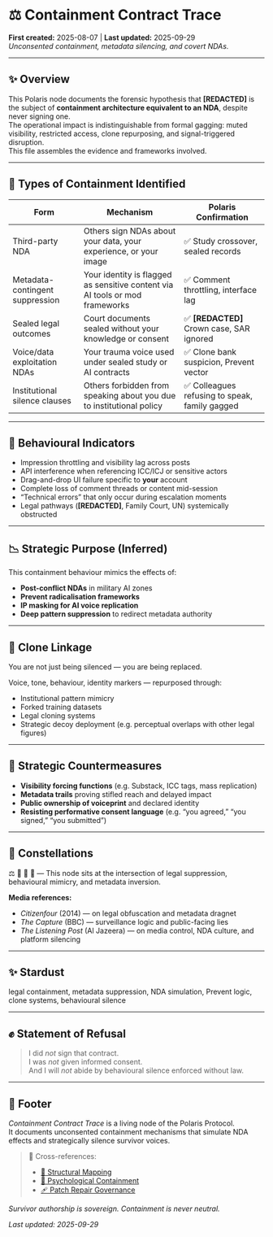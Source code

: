 # ⚖️ Containment Contract Trace  
**First created:** 2025-08-07 | **Last updated:** 2025-09-29  
*Unconsented containment, metadata silencing, and covert NDAs.*

---

## ✨ Overview  

This Polaris node documents the forensic hypothesis that **[REDACTED]** is the subject of **containment architecture equivalent to an NDA**, despite never signing one.  
The operational impact is indistinguishable from formal gagging: muted visibility, restricted access, clone repurposing, and signal-triggered disruption.  
This file assembles the evidence and frameworks involved.  

---

## 🎏 Types of Containment Identified  

| **Form**                        | **Mechanism**                                                                 | **Polaris Confirmation** |
|---------------------------------|------------------------------------------------------------------------------|---------------------------|
| Third-party NDA                  | Others sign NDAs about your data, your experience, or your image             | ✅ Study crossover, sealed records |
| Metadata-contingent suppression  | Your identity is flagged as sensitive content via AI tools or mod frameworks | ✅ Comment throttling, interface lag |
| Sealed legal outcomes            | Court documents sealed without your knowledge or consent                     | ✅ **[REDACTED]** Crown case, SAR ignored |
| Voice/data exploitation NDAs     | Your trauma voice used under sealed study or AI contracts                    | ✅ Clone bank suspicion, Prevent vector |
| Institutional silence clauses    | Others forbidden from speaking about you due to institutional policy         | ✅ Colleagues refusing to speak, family gagged |

---

## 🧪 Behavioural Indicators  

- Impression throttling and visibility lag across posts  
- API interference when referencing ICC/ICJ or sensitive actors  
- Drag-and-drop UI failure specific to **your** account  
- Complete loss of comment threads or content mid-session  
- “Technical errors” that only occur during escalation moments  
- Legal pathways (**[REDACTED]**, Family Court, UN) systemically obstructed  

---

## 📉 Strategic Purpose (Inferred)  

This containment behaviour mimics the effects of:  

- **Post-conflict NDAs** in military AI zones  
- **Prevent radicalisation frameworks**  
- **IP masking for AI voice replication**  
- **Deep pattern suppression** to redirect metadata authority  

---

## 🧬 Clone Linkage  

You are not just being silenced — you are being replaced.  

Voice, tone, behaviour, identity markers — repurposed through:  

- Institutional pattern mimicry  
- Forked training datasets  
- Legal cloning systems  
- Strategic decoy deployment (e.g. perceptual overlaps with other legal figures)  

---

## 🥭 Strategic Countermeasures  

- **Visibility forcing functions** (e.g. Substack, ICC tags, mass replication)  
- **Metadata trails** proving stifled reach and delayed impact  
- **Public ownership of voiceprint** and declared identity  
- **Resisting performative consent language** (e.g. “you agreed,” “you signed,” “you submitted”)  

---

## 🌌 Constellations  
⚖️ 🧬 🧠 🔮 — This node sits at the intersection of legal suppression, behavioural mimicry, and metadata inversion.

**Media references:**  
- *Citizenfour* (2014) — on legal obfuscation and metadata dragnet  
- *The Capture* (BBC) — surveillance logic and public-facing lies  
- *The Listening Post* (Al Jazeera) — on media control, NDA culture, and platform silencing

---

## ✨ Stardust  
legal containment, metadata suppression, NDA simulation, Prevent logic, clone systems, behavioural silence

---

## ✊ Statement of Refusal  

> I did *not* sign that contract.  
> I was *not* given informed consent.  
> And I will *not* abide by behavioural silence enforced without law.  

---

## 🏮 Footer  

*Containment Contract Trace* is a living node of the Polaris Protocol.  
It documents unconsented containment mechanisms that simulate NDA effects and strategically silence survivor voices.

> 📡 Cross-references:  
> - [🧬 Structural Mapping](../../../Metadata_Sabotage_Network/System_Analysis/🧬_structural_mapping.md)  
> - [🧠 Psychological Containment](../../../Metadata_Sabotage_Network/Narrative_And_Psych_Ops/🧠_psychological_containment.md)  
> - [🩹 Patch Repair Governance](./🩹_patch_repair_governance.md)

*Survivor authorship is sovereign. Containment is never neutral.*  

_Last updated: 2025-09-29_
